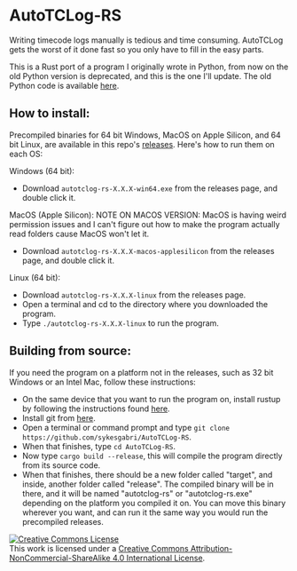 # AutoTCLog-RS
Writing timecode logs manually is tedious and time consuming. AutoTCLog gets the worst of it done fast so you only have to fill in the easy parts.

This is a Rust port of a program I originally wrote in Python, from now on the old Python version is deprecated, and this is the one I'll update. The old Python code is available [here](https://github.com/sykesgabri/AutoTCLog).

## How to install:
Precompiled binaries for 64 bit Windows, MacOS on Apple Silicon, and 64 bit Linux, are available in this repo's [releases](https://github.com/sykesgabri/AutoTCLog-RS/releases). Here's how to run them on each OS:

Windows (64 bit):
- Download `autotclog-rs-X.X.X-win64.exe` from the releases page, and double click it.

MacOS (Apple Silicon):
NOTE ON MACOS VERSION: MacOS is having weird permission issues and I can't figure out how to make the program actually read folders cause MacOS won't let it.
- Download `autotclog-rs-X.X.X-macos-applesilicon` from the releases page, and double click it.

Linux (64 bit):
- Download `autotclog-rs-X.X.X-linux` from the releases page.
- Open a terminal and cd to the directory where you downloaded the program.
- Type `./autotclog-rs-X.X.X-linux` to run the program.

## Building from source:
If you need the program on a platform not in the releases, such as 32 bit Windows or an Intel Mac, follow these instructions:
- On the same device that you want to run the program on, install rustup by following the instructions found [here](https://www.rust-lang.org/tools/install).
- Install git from [here](https://git-scm.com/downloads).
- Open a terminal or command prompt and type `git clone https://github.com/sykesgabri/AutoTCLog-RS`.
- When that finishes, type `cd AutoTCLog-RS`.
- Now type `cargo build --release`, this will compile the program directly from its source code.
- When that finishes, there should be a new folder called "target", and inside, another folder called "release". The compiled binary will be in there, and it will be named "autotclog-rs" or "autotclog-rs.exe" depending on the platform you compiled it on. You can move this binary wherever you want, and can run it the same way you would run the precompiled releases.

<a rel="license" href="http://creativecommons.org/licenses/by-nc-sa/4.0/"><img alt="Creative Commons License" style="border-width:0" src="https://i.creativecommons.org/l/by-nc-sa/4.0/88x31.png" /></a><br />This work is licensed under a <a rel="license" href="http://creativecommons.org/licenses/by-nc-sa/4.0/">Creative Commons Attribution-NonCommercial-ShareAlike 4.0 International License</a>.

